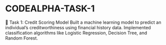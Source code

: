 # CODEALPHA-TASK-1
🔹 Task 1: Credit Scoring Model Built a machine learning model to predict an individual’s creditworthiness using financial history data. Implemented classification algorithms like Logistic Regression, Decision Tree, and Random Forest. 

